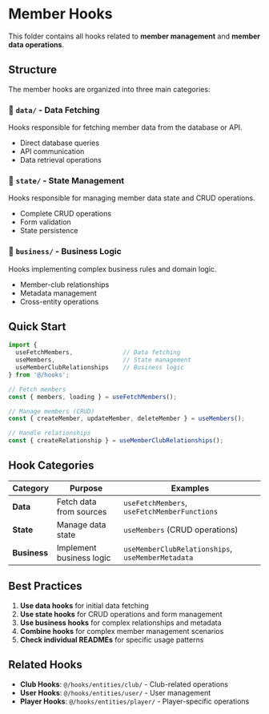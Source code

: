 # Member Hooks

This folder contains all hooks related to **member management** and **member data operations**.

## Structure

The member hooks are organized into three main categories:

### 📁 `data/` - Data Fetching
Hooks responsible for fetching member data from the database or API.
- Direct database queries
- API communication
- Data retrieval operations

### 📁 `state/` - State Management  
Hooks responsible for managing member data state and CRUD operations.
- Complete CRUD operations
- Form validation
- State persistence

### 📁 `business/` - Business Logic
Hooks implementing complex business rules and domain logic.
- Member-club relationships
- Metadata management
- Cross-entity operations

## Quick Start

```typescript
import { 
  useFetchMembers,              // Data fetching
  useMembers,                   // State management
  useMemberClubRelationships    // Business logic
} from '@/hooks';

// Fetch members
const { members, loading } = useFetchMembers();

// Manage members (CRUD)
const { createMember, updateMember, deleteMember } = useMembers();

// Handle relationships
const { createRelationship } = useMemberClubRelationships();
```

## Hook Categories

| Category | Purpose | Examples |
|----------|---------|----------|
| **Data** | Fetch data from sources | `useFetchMembers`, `useFetchMemberFunctions` |
| **State** | Manage data state | `useMembers` (CRUD operations) |
| **Business** | Implement business logic | `useMemberClubRelationships`, `useMemberMetadata` |

## Best Practices

1. **Use data hooks** for initial data fetching
2. **Use state hooks** for CRUD operations and form management
3. **Use business hooks** for complex relationships and metadata
4. **Combine hooks** for complex member management scenarios
5. **Check individual READMEs** for specific usage patterns

## Related Hooks

- **Club Hooks**: `@/hooks/entities/club/` - Club-related operations
- **User Hooks**: `@/hooks/entities/user/` - User management
- **Player Hooks**: `@/hooks/entities/player/` - Player-specific operations
